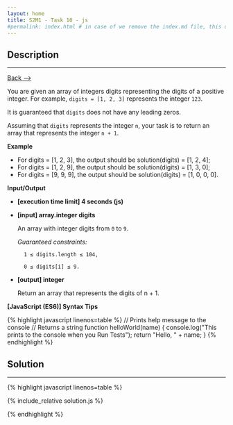 ```yaml
---
layout: home
title: S2M1 - Task 10 - js
#permalink: index.html # in case of we remove the index.md file, this doc will be the index page
---
```


<div class="row">
<div class="columnStmt" markdown="1">

##  Description
------

[Back --> ](../README.md)

You are given an array of integers digits representing the digits of a positive integer. For example, `digits = [1, 2, 3]` represents the integer `123`.

It is guaranteed that `digits` does not have any leading zeros.

Assuming that `digits` represents the integer `n`, your task is to return an array that represents the integer `n + 1`.

**Example**

-   For digits = [1, 2, 3], the output should be solution(digits) = [1, 2, 4];
-   For digits = [1, 2, 9], the output should be solution(digits) = [1, 3, 0];
-   For digits = [9, 9, 9], the output should be solution(digits) = [1, 0, 0, 0].

**Input/Output**

* **[execution time limit] 4 seconds (js)**

* **[input] array.integer digits**

    An array with integer digits from `0` to `9`.

    *Guaranteed constraints:*

        1 ≤ digits.length ≤ 104,
        
        0 ≤ digits[i] ≤ 9.

* **[output] integer**

    Return an array that represents the digits of n + 1.

**[JavaScript (ES6)] Syntax Tips**

{% highlight javascript linenos=table %}
// Prints help message to the console
// Returns a string
function helloWorld(name) {
    console.log("This prints to the console when you Run Tests");
    return "Hello, " + name;
}
{% endhighlight %}

</div>
<div class="columnSol" markdown="1">

## Solution
------

{% highlight javascript linenos=table %}

{% include_relative solution.js %}

{% endhighlight %}

</div>
</div>
